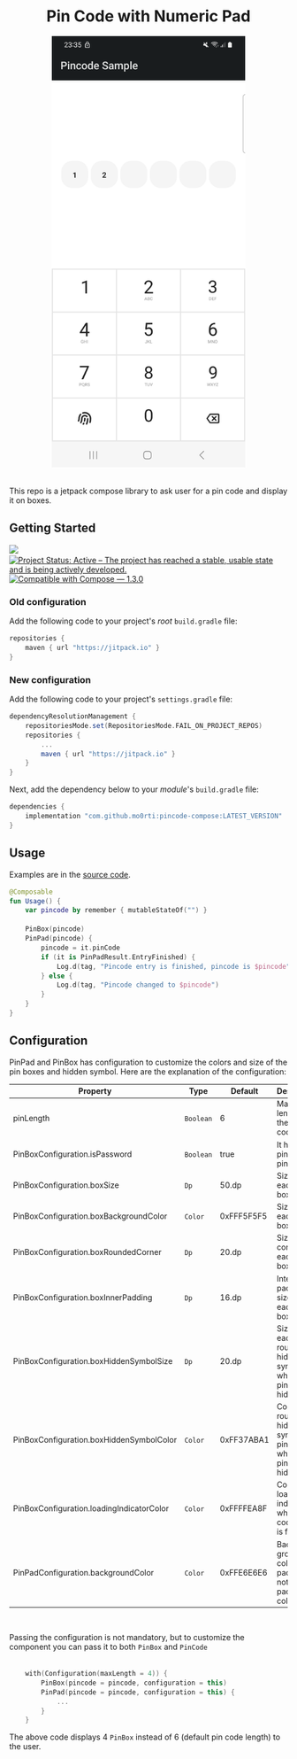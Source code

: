 <h1 align="center">Pin Code with Numeric Pad</h1>

<div align="center">
  <img src="images/screenshot.png" alt="pin code pad demo" width=350>
</div>
<br>

This repo is a jetpack compose library to ask user for a pin code and display it on boxes.

## Getting Started
[![](https://jitpack.io/v/mo0rti/pincode-compose.svg)](https://jitpack.io/#mo0rti/pincode-compose)
[![Project Status: Active – The project has reached a stable, usable state and is being actively developed.](https://www.repostatus.org/badges/latest/active.svg)](https://www.repostatus.org/#active)
[![Compatible with Compose — 1.3.0](https://img.shields.io/badge/Compatible%20with%20Compose-1.3.0-brightgreen)](https://developer.android.com/jetpack/androidx/releases/compose-foundation#1.3.0)

### Old configuration
Add the following code to your project's _root_ `build.gradle` file:

```groovy
repositories {
    maven { url "https://jitpack.io" }
}
```

### New configuration
Add the following code to your project's `settings.gradle` file:

```groovy
dependencyResolutionManagement {
    repositoriesMode.set(RepositoriesMode.FAIL_ON_PROJECT_REPOS)
    repositories {
        ...
        maven { url "https://jitpack.io" }
    }
}
```

Next, add the dependency below to your _module_'s `build.gradle` file:

```gradle
dependencies {
    implementation "com.github.mo0rti:pincode-compose:LATEST_VERSION"
}
```

## Usage

Examples are in the [source code](https://github.com/mo0rti/pincode-compose/blob/main/app/src/main/java/bluevelvet/sample/pincode/MainActivity.kt).

```kotlin
@Composable
fun Usage() {
    var pincode by remember { mutableStateOf("") }

    PinBox(pincode)
    PinPad(pincode) {
        pincode = it.pinCode
        if (it is PinPadResult.EntryFinished) {
            Log.d(tag, "Pincode entry is finished, pincode is $pincode")
        } else {
            Log.d(tag, "Pincode changed to $pincode")
        }
    }
}
```


## Configuration
PinPad and PinBox has configuration to customize the colors and size of the pin boxes and hidden symbol.
Here are the explanation of the configuration:

| Property                            | Type | Default | Description                                                           |
|-------------------------------------| ---- | ----------- |-----------------------------------------------------------------------|
| pinLength                           | `Boolean` | 6 | Maximum length for the pin code                                       |
| PinBoxConfiguration.isPassword                            | `Boolean` | true | It hides the pin code on pin box                                      |
| PinBoxConfiguration.boxSize         | `Dp` | 50.dp | Size of each pin box                                                  |
| PinBoxConfiguration.boxBackgroundColor               | `Color` | 0xFFF5F5F5 | Size of each pin box                                                  |
| PinBoxConfiguration.boxRoundedCorner                 | `Dp` | 20.dp | Size of corners of each pin box                                       |
| PinBoxConfiguration.boxInnerPadding                  | `Dp` | 16.dp | Internal padding size of each pin box                                 |
| PinBoxConfiguration.boxHiddenSymbolSize              | `Dp` | 20.dp | Size of each rounded hidden symbol when the pin code is hidden        |
| PinBoxConfiguration.boxHiddenSymbolColor             | `Color` | 0xFF37ABA1 | Color of rounded hidden symbol on pin box when the pin code is hidden |
| PinBoxConfiguration.loadingIndicatorColor             | `Color` | 0xFFFFEA8F | Color of loading indicator when pin code entry is finished            |
| PinPadConfiguration.backgroundColor | `Color` | 0xFFE6E6E6 | Back ground color of Pin pad, This is not the pin pad button color    |

<br/>


Passing the configuration is not mandatory, but to customize the component you can pass it to both `PinBox` and `PinCode`

```kotlin

    with(Configuration(maxLength = 4)) {
        PinBox(pincode = pincode, configuration = this)
        PinPad(pincode = pincode, configuration = this) {
            ...
        }
    }

```

The above code displays 4 `PinBox` instead of 6 (default pin code length) to the user.